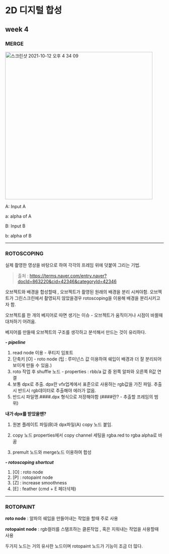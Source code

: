 2D 디지털 합성
===========
week 4
-----------

### MERGE 

<img width="468" alt="스크린샷 2021-10-12 오후 4 34 09" src="https://user-images.githubusercontent.com/90230587/136912007-d908b7ac-a63a-40cd-971e-1f2a897519f2.png">

A: Input A

a: alpha of A

B: Input B

b: alpha of B

---

### ROTOSCOPING

실제 촬영한 영상을 바탕으로 하여 각각의 프레임 위에 덧붙여 그리는 기법. 

> 출처 : https://terms.naver.com/entry.naver?docId=863220&cid=42346&categoryId=42346

오브젝트와 배경을 합성할때 , 오브젝트가 촬영된 원래의 배경을 분리 시켜야함. 
오브젝트가 그린스크린에서 촬영되지 않았을경우 rotoscoping을 이용해 배경을 분리시키고자 함.

오브젝트를 한 개의 베지어로 따면 생기는 이슈 - 오브젝트가 움직이거나 시점이 바뀔때 대처하기 어려움.

베지어를 만들때 오브젝트의 구조를 생각하고 분석해서 만드는 것이 유리하다.


***- pipeline***

1. read node 이용 - 푸티지 임포트
2. 단축키 [O] - roto node (팁 : 루미넌스 값 이용하여 쉐입이 배경과 더 잘 분리되어 보이게 만들 수 있음.)
3. roto 작업 후 shuffle 노드 - properties : rbb/a 값 중 왼쪽 알파와 오른쪽 R값 연결
4. 보통 dpx로 추출. dpx란 vfx업계에서 표준으로 사용하는 rgb값을 가진 파일. 추출시 반드시 rgb데이터로 추출해야 에러가 없음.
5. 반드시 파일명.####.dpx 형식으로 저장해야함 (####란? - 추출할 프레임의 범위)

**내가 dpx를 받았을땐?**

1. 원본 플레이트 파일(B)과 dpx파일(A) copy 노드 붙임.

2. copy 노드 properties에서 copy channel 세팅을 rgba.red to rgba alpha로 바꿈

3. premult 노드와 merge노드 이용하여 합성

***- rotoscoping shortcut***

1. [O] : roto node
2. [P] : rotopaint node
3. [Z] : increase smoothness
4. [E] : feather (cmd + E 페더삭제)

 
 ---
 
### ROTOPAINT
**roto node** : 알파의 쉐입을 만들어내는 작업을 할때 주로 사용

**rotopaint node** : rgb컬러를 스탬프하는 클론작업 , 혹은 지워내는 작업을 사용할때 사용

두가지 노드는 거의 유사한 노드이며 rotopaint 노드가 기능이 조금 더 많다.
